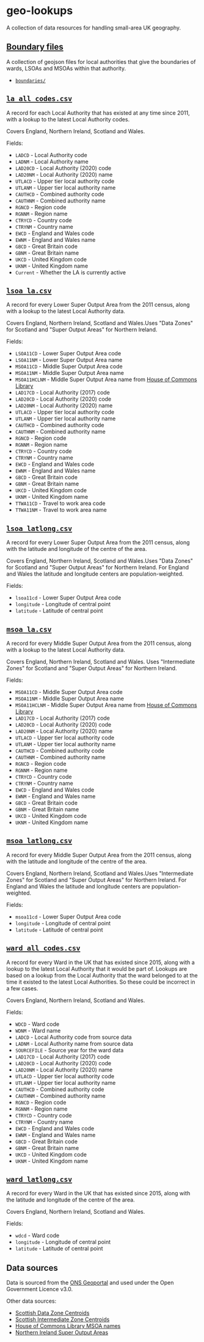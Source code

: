 # geo-lookups

A collection of data resources for handling small-area UK geography.

## [Boundary files](boundaries/)

A collection of geojson files for local authorities that give the boundaries of wards, LSOAs and MSOAs within that authority.

- [`boundaries/`](boundaries/)

## [`la_all_codes.csv`](la_all_codes.csv)

A record for each Local Authority that has existed at any time since 2011, with a lookup to the latest Local Authority codes.

Covers England, Northern Ireland, Scotland and Wales.

Fields:

- `LADCD` - Local Authority code
- `LADNM` - Local Authority name
- `LAD20CD` - Local Authority (2020) code
- `LAD20NM` - Local Authority (2020) name
- `UTLACD` - Upper tier local authority code
- `UTLANM` - Upper tier local authority name
- `CAUTHCD` - Combined authority code
- `CAUTHNM` - Combined authority name
- `RGNCD` - Region code
- `RGNNM` - Region name
- `CTRYCD` - Country code
- `CTRYNM` - Country name
- `EWCD` - England and Wales code
- `EWNM` - England and Wales name
- `GBCD` - Great Britain code
- `GBNM` - Great Britain name
- `UKCD` - United Kingdom code
- `UKNM` - United Kingdom name
- `Current` - Whether the LA is currently active

## [`lsoa_la.csv`](lsoa_la.csv)

A record for every Lower Super Output Area from the 2011 census, along with a lookup to the latest Local Authority data.

Covers England, Northern Ireland, Scotland and Wales.Uses "Data Zones" for Scotland and "Super Output Areas" for Northern Ireland.

Fields:

- `LSOA11CD` - Lower Super Output Area code
- `LSOA11NM` - Lower Super Output Area name
- `MSOA11CD` - Middle Super Output Area code
- `MSOA11NM` - Middle Super Output Area name
- `MSOA11HCLNM` - Middle Super Output Area name from [House of Commons Library](https://visual.parliament.uk/msoanames)
- `LAD17CD` - Local Authority (2017) code
- `LAD20CD` - Local Authority (2020) code
- `LAD20NM` - Local Authority (2020) name
- `UTLACD` - Upper tier local authority code
- `UTLANM` - Upper tier local authority name
- `CAUTHCD` - Combined authority code
- `CAUTHNM` - Combined authority name
- `RGNCD` - Region code
- `RGNNM` - Region name
- `CTRYCD` - Country code
- `CTRYNM` - Country name
- `EWCD` - England and Wales code
- `EWNM` - England and Wales name
- `GBCD` - Great Britain code
- `GBNM` - Great Britain name
- `UKCD` - United Kingdom code
- `UKNM` - United Kingdom name
- `TTWA11CD` - Travel to work area code
- `TTWA11NM` - Travel to work area name

## [`lsoa_latlong.csv`](lsoa_latlong.csv)

A record for every Lower Super Output Area from the 2011 census, along with the latitude and longitude of the centre of the area.

Covers England, Northern Ireland, Scotland and Wales.Uses "Data Zones" for Scotland and "Super Output Areas" for Northern Ireland. For England and Wales the latitude and longitude centers are population-weighted.

Fields:

- `lsoa11cd` - Lower Super Output Area code
- `longitude` - Longitude of central point
- `latitude` - Latitude of central point

## [`msoa_la.csv`](msoa_la.csv)

A record for every Middle Super Output Area from the 2011 census, along with a lookup to the latest Local Authority data.

Covers England, Northern Ireland, Scotland and Wales. Uses "Intermediate Zones" for Scotland and "Super Output Areas" for Northern Ireland.

Fields:

- `MSOA11CD` - Middle Super Output Area code
- `MSOA11NM` - Middle Super Output Area name
- `MSOA11HCLNM` - Middle Super Output Area name from [House of Commons Library](https://visual.parliament.uk/msoanames)
- `LAD17CD` - Local Authority (2017) code
- `LAD20CD` - Local Authority (2020) code
- `LAD20NM` - Local Authority (2020) name
- `UTLACD` - Upper tier local authority code
- `UTLANM` - Upper tier local authority name
- `CAUTHCD` - Combined authority code
- `CAUTHNM` - Combined authority name
- `RGNCD` - Region code
- `RGNNM` - Region name
- `CTRYCD` - Country code
- `CTRYNM` - Country name
- `EWCD` - England and Wales code
- `EWNM` - England and Wales name
- `GBCD` - Great Britain code
- `GBNM` - Great Britain name
- `UKCD` - United Kingdom code
- `UKNM` - United Kingdom name

## [`msoa_latlong.csv`](msoa_latlong.csv)

A record for every Middle Super Output Area from the 2011 census, along with the latitude and longitude of the centre of the area.

Covers England, Northern Ireland, Scotland and Wales.Uses "Intermediate Zones" for Scotland and "Super Output Areas" for Northern Ireland. For England and Wales the latitude and longitude centers are population-weighted.

Fields:

- `msoa11cd` - Lower Super Output Area code
- `longitude` - Longitude of central point
- `latitude` - Latitude of central point

## [`ward_all_codes.csv`](ward_all_codes.csv)

A record for every Ward in the UK that has existed since 2015, along with a lookup to the latest Local Authority that it would be part of. Lookups are based on a lookup from the Local Authority that the ward belonged to at the time it existed to the latest Local Authorities. So these could be incorrect in a few cases.

Covers England, Northern Ireland, Scotland and Wales.

Fields:

- `WDCD` - Ward code
- `WDNM` - Ward name
- `LADCD` - Local Authority code from source data
- `LADNM` - Local Authority name from source data
- `SOURCEFILE` - Source year for the ward data
- `LAD17CD` - Local Authority (2017) code
- `LAD20CD` - Local Authority (2020) code
- `LAD20NM` - Local Authority (2020) name
- `UTLACD` - Upper tier local authority code
- `UTLANM` - Upper tier local authority name
- `CAUTHCD` - Combined authority code
- `CAUTHNM` - Combined authority name
- `RGNCD` - Region code
- `RGNNM` - Region name
- `CTRYCD` - Country code
- `CTRYNM` - Country name
- `EWCD` - England and Wales code
- `EWNM` - England and Wales name
- `GBCD` - Great Britain code
- `GBNM` - Great Britain name
- `UKCD` - United Kingdom code
- `UKNM` - United Kingdom name

## [`ward_latlong.csv`](ward_latlong.csv)

A record for every Ward in the UK that has existed since 2015, along with the latitude and longitude of the centre of the area.

Covers England, Northern Ireland, Scotland and Wales.

Fields:

- `wdcd` - Ward code
- `longitude` - Longitude of central point
- `latitude` - Latitude of central point

## Data sources

Data is sourced from the [ONS Geoportal](http://geoportal.statistics.gov.uk/) and used under the Open Government Licence v3.0. 

Other data sources:

- [Scottish Data Zone Centroids](https://data.gov.uk/dataset/8aabd120-6e15-41bf-be7c-2536cbc4b2e5/data-zone-centroids-2011)
- [Scottish Intermediate Zone Centroids](https://data.gov.uk/dataset/df24c284-f34d-4a2f-88fe-27e3a3b9ac90/intermediate-zone-centroids-2011)
- [House of Commons Library MSOA names](https://visual.parliament.uk/msoanames)
- [Northern Ireland Super Output Areas](https://www.nisra.gov.uk/support/geography/northern-ireland-super-output-areas)
